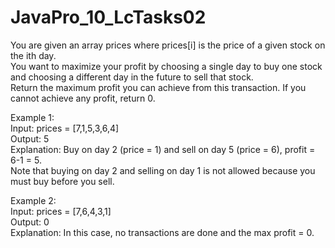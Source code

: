 # JavaPro_10_LcTasks02
You are given an array prices where prices[i] is the price of a given stock on the ith day.  
You want to maximize your profit by choosing a single day to buy one stock and choosing a different day in the future to sell that stock.  
Return the maximum profit you can achieve from this transaction. If you cannot achieve any profit, return 0.   

Example 1:  
Input: prices = [7,1,5,3,6,4]  
Output: 5  
Explanation: Buy on day 2 (price = 1) and sell on day 5 (price = 6), profit = 6-1 = 5.  
Note that buying on day 2 and selling on day 1 is not allowed because you must buy before you sell.  


Example 2:  
Input: prices = [7,6,4,3,1]  
Output: 0  
Explanation: In this case, no transactions are done and the max profit = 0.  
